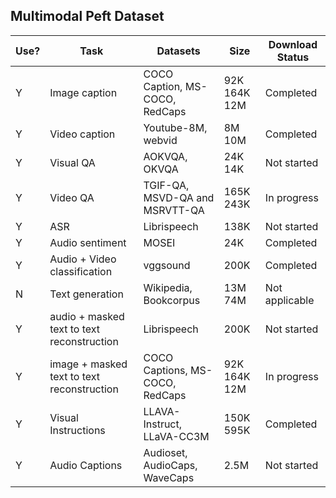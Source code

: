 ## Multimodal Peft Dataset

| Use? | Task                                   | Datasets                                      | Size          | Download Status |
|------|----------------------------------------|-----------------------------------------------|---------------|-----------------|
| Y    | Image caption                          | COCO Caption, MS-COCO, RedCaps                | 92K 164K 12M  | Completed     |
| Y    | Video caption                          | Youtube-8M, webvid                            | 8M 10M        | Completed       |
| Y    | Visual QA                              | AOKVQA, OKVQA                                 | 24K 14K       | Not started     |
| Y    | Video QA                               | TGIF-QA, MSVD-QA and MSRVTT-QA                 | 165K 243K     | In progress     |
| Y    | ASR                                    | Librispeech                                   | 138K          | Not started     |
| Y    | Audio sentiment                        | MOSEI                                         | 24K           | Completed       |
| Y    | Audio + Video classification           | vggsound                                      | 200K          | Completed       |
| N    | Text generation                        | Wikipedia, Bookcorpus                         | 13M 74M       | Not applicable  |
| Y    | audio + masked text to text reconstruction | Librispeech                                | 200K          | Not started     |
| Y    | image + masked text to text reconstruction | COCO Captions, MS-COCO, RedCaps             | 92K 164K 12M  | In progress     |
| Y    | Visual Instructions                     | LLAVA-Instruct, LLaVA-CC3M                     | 150K 595K     | Completed       |
| Y    | Audio Captions                          | Audioset, AudioCaps, WaveCaps                   | 2.5M          | Not started     |

